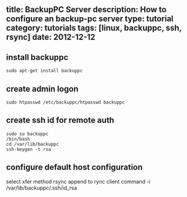 title: BackupPC Server
description: How to configure an backup-pc server
type: tutorial
category: tutorials
tags: [linux, backuppc, ssh, rsync]
date: 2012-12-12
---

## install backuppc
	sudo apt-get install backuppc

## create admin logon
	sudo htpasswd /etc/backuppc/htpasswd backuppc

## create ssh id for remote auth
	sudo su backuppc
	/bin/bash
	cd /var/lib/backuppc
	ssh-keygen -t rsa

## configure default host configuration
select xfer method rsync
append to rync client command -i /var/lib/backuppc/.ssh/id_rsa
